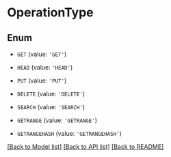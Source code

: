# OperationType


## Enum

* `GET` (value: `'GET'`)

* `HEAD` (value: `'HEAD'`)

* `PUT` (value: `'PUT'`)

* `DELETE` (value: `'DELETE'`)

* `SEARCH` (value: `'SEARCH'`)

* `GETRANGE` (value: `'GETRANGE'`)

* `GETRANGEHASH` (value: `'GETRANGEHASH'`)

[[Back to Model list]](../README.md#documentation-for-models) [[Back to API list]](../README.md#documentation-for-api-endpoints) [[Back to README]](../README.md)


